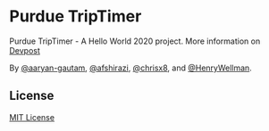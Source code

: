 # Purdue TripTimer

Purdue TripTimer - A Hello World 2020 project. More information on [Devpost](https://devpost.com/software/purdue-triptimer)

By [@aaryan-gautam](https://github.com/aaryan-gautam), [@afshirazi](https://github.com/afshirazi), [@chrisx8](https://github.com/chrisx8), and [@HenryWellman](https://github.com/HenryWellman).

## License

[MIT License](LICENSE)
